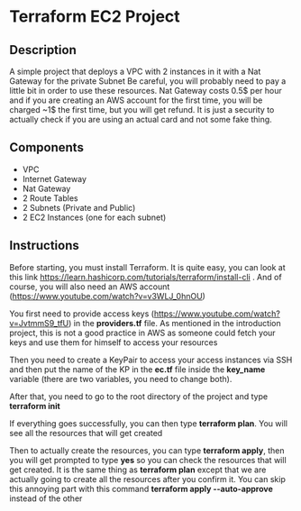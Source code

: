 # Terraform EC2 Project

## Description

A simple project that deploys a VPC with 2 instances in it with a Nat Gateway for the private Subnet
Be careful, you will probably need to pay a little bit in order to use these resources.
Nat Gateway costs 0.5$ per hour and if you are creating an AWS account for the first time, you will be charged ~1$ the first time, but you will get refund. It is just a security to actually check if you are using an actual card and not some fake thing.

## Components

- VPC
- Internet Gateway
- Nat Gateway
- 2 Route Tables
- 2 Subnets (Private and Public)
- 2 EC2 Instances (one for each subnet)

## Instructions

Before starting, you must install Terraform. It is quite easy, you can look at this link https://learn.hashicorp.com/tutorials/terraform/install-cli . And of course, you will also need an AWS account (https://www.youtube.com/watch?v=v3WLJ_0hnOU)

You first need to provide access keys (https://www.youtube.com/watch?v=JvtmmS9_tfU) in the **providers.tf** file. As mentioned in the introduction project, this is not a good practice in AWS as someone could fetch your keys and use them for himself to access your resources

Then you need to create a KeyPair to access your access instances via SSH and then put the name of the KP in the **ec.tf** file inside the **key_name** variable (there are two variables, you need to change both).

After that, you need to go to the root directory of the project and type **terraform init**

If everything goes successfully, you can then type **terraform plan**. You will see all the resources that will get created

Then to actually create the resources, you can type **terraform apply**, then you will get prompted to type **yes** so you can check the resources that will get created. It is the same thing as **terraform plan** except that we are actually going to create all the resources after you confirm it.
You can skip this annoying part with this command **terraform apply --auto-approve** instead of the other